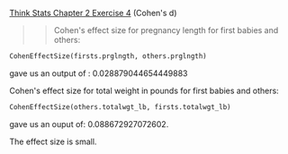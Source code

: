 [Think Stats Chapter 2 Exercise 4](http://greenteapress.com/thinkstats2/html/thinkstats2003.html#toc24) (Cohen's d)

>> Cohen's effect size for pregnancy length for first babies and others: 

```python
CohenEffectSize(firsts.prglngth, others.prglngth)
```

gave us an output of : 0.028879044654449883



Cohen's effect size for total weight in pounds for first babies and others:

```python
CohenEffectSize(others.totalwgt_lb, firsts.totalwgt_lb)

```

gave us an ouput of: 0.088672927072602. 

The effect size is small.   
